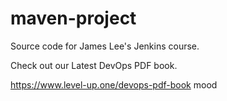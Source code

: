 # maven-project
Source code for James Lee's Jenkins course.

Check out our Latest DevOps PDF book.

https://www.level-up.one/devops-pdf-book
mood
